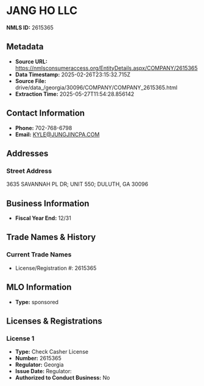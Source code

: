 # JANG HO LLC

**NMLS ID:** 2615365

## Metadata
- **Source URL:** https://nmlsconsumeraccess.org/EntityDetails.aspx/COMPANY/2615365
- **Data Timestamp:** 2025-02-26T23:15:32.715Z
- **Source File:** drive/data_/georgia/30096/COMPANY/COMPANY_2615365.html
- **Extraction Time:** 2025-05-27T11:54:28.856142

## Contact Information
- **Phone:** 702-768-6798
- **Email:** KYLE@JUNGJINCPA.COM

## Addresses
### Street Address
3635 SAVANNAH PL DR; UNIT 550; DULUTH, GA 30096

## Business Information
- **Fiscal Year End:** 12/31

## Trade Names & History
### Current Trade Names
- License/Registration #: 2615365

## MLO Information
- **Type:** sponsored

## Licenses & Registrations

### License 1
- **Type:** Check Casher License
- **Number:** 2615365
- **Regulator:** Georgia
- **Issue Date:** Regulator:
- **Authorized to Conduct Business:** No
